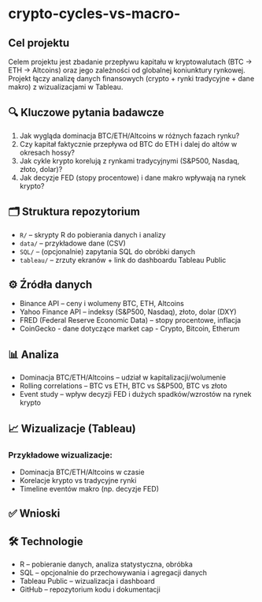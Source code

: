 # crypto-cycles-vs-macro-

## Cel projektu
Celem projektu jest zbadanie przepływu kapitału w kryptowalutach (BTC → ETH → Altcoins) oraz jego zależności od globalnej koniunktury rynkowej.  
Projekt łączy analizę danych finansowych (crypto + rynki tradycyjne + dane makro) z wizualizacjami w Tableau.

## 🔍 Kluczowe pytania badawcze
1. Jak wygląda dominacja BTC/ETH/Altcoins w różnych fazach rynku?
2. Czy kapitał faktycznie przepływa od BTC do ETH i dalej do altów w okresach hossy?
3. Jak cykle krypto korelują z rynkami tradycyjnymi (S&P500, Nasdaq, złoto, dolar)?
4. Jak decyzje FED (stopy procentowe) i dane makro wpływają na rynek krypto?

## 🗂️ Struktura repozytorium
- `R/` – skrypty R do pobierania danych i analizy
- `data/` – przykładowe dane (CSV)
- `SQL/` – (opcjonalnie) zapytania SQL do obróbki danych
- `tableau/` – zrzuty ekranów + link do dashboardu Tableau Public

## ⚙️ Źródła danych
- Binance API – ceny i wolumeny BTC, ETH, Altcoins  
- Yahoo Finance API – indeksy (S&P500, Nasdaq), złoto, dolar (DXY)  
- FRED (Federal Reserve Economic Data) – stopy procentowe, inflacja
- CoinGecko - dane dotyczące market cap - Crypto, Bitcoin, Etherum

## 📊 Analiza
- Dominacja BTC/ETH/Altcoins – udział w kapitalizacji/wolumenie  
- Rolling correlations – BTC vs ETH, BTC vs S&P500, BTC vs złoto  
- Event study – wpływ decyzji FED i dużych spadków/wzrostów na rynek krypto

## 📈 Wizualizacje (Tableau)

### Przykładowe wizualizacje:
- Dominacja BTC/ETH/Altcoins w czasie  
- Korelacje krypto vs tradycyjne rynki  
- Timeline eventów makro (np. decyzje FED)  

## ✅ Wnioski

## 🛠️ Technologie
- R – pobieranie danych, analiza statystyczna, obróbka  
- SQL – opcjonalnie do przechowywania i agregacji danych  
- Tableau Public – wizualizacja i dashboard  
- GitHub – repozytorium kodu i dokumentacji  


